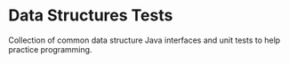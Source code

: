 # Data Structures Tests
Collection of common data structure Java interfaces and unit tests to help practice programming.